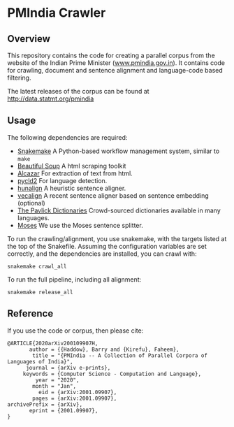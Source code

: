 # PMIndia Crawler

## Overview
This repository contains the code for creating a parallel corpus from the website of the Indian Prime Minister (www.pmindia.gov.in). It contains code for crawling, document and sentence alignment and language-code based filtering.

The latest releases of the corpus can be found at http://data.statmt.org/pmindia

## Usage
The following dependencies are required:
* [Snakemake](https://snakemake.readthedocs.io) A Python-based workflow management system, similar to `make`
* [Beautiful Soup](https://www.crummy.com/software/BeautifulSoup/) A html scraping toolkit
* [Alcazar](https://github.com/saintamh/alcazar/) For extraction of text from html.
* [pycld2](https://github.com/abosamoor/pycld2) For language detection.
* [hunalign](http://mokk.bme.hu/en/resources/hunalign/) A heuristic sentence aligner.
* [vecalign](https://github.com/thompsonb/vecalign) A recent sentence aligner based on sentence embedding (optional)
* [The Pavlick Dictionaries](https://cs.brown.edu/people/epavlick/data.html) Crowd-sourced dictionaries available in many languages.
* [Moses](https://github.com/moses-smt/mosesdecoder) We use the Moses sentence splitter.

To run the crawling/alignment, you use snakemake, with the targets listed at the top of the Snakefile. Assuming the configuration variables are set correctly, and the dependencies are installed, you can crawl with:
```
snakemake crawl_all
```
To run the full pipeline, including all alignment:
```
snakemake release_all
```




## Reference

If you use the code or corpus, then please cite:

```
@ARTICLE{2020arXiv200109907H,
       author = {{Haddow}, Barry and {Kirefu}, Faheem},
        title = "{PMIndia -- A Collection of Parallel Corpora of Languages of India}",
      journal = {arXiv e-prints},
     keywords = {Computer Science - Computation and Language},
         year = "2020",
        month = "Jan",
          eid = {arXiv:2001.09907},
        pages = {arXiv:2001.09907},
archivePrefix = {arXiv},
       eprint = {2001.09907},
}
```

